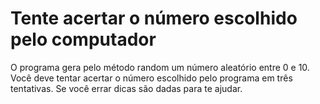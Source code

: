 # Tente acertar o número escolhido pelo computador
O programa gera pelo método random um número aleatório entre 0 e 10. 
Você deve tentar acertar o número escolhido pelo programa em três tentativas.
Se você errar dicas são dadas para te ajudar.
